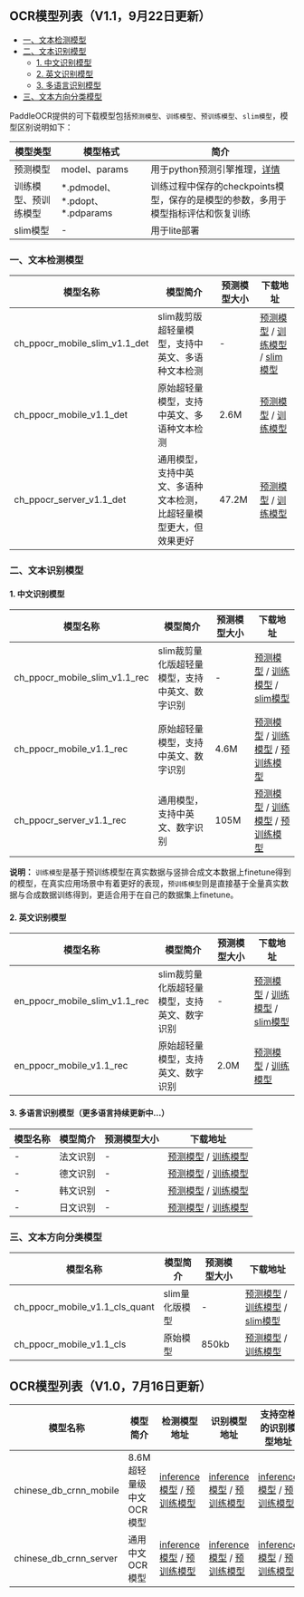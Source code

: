 ## OCR模型列表（V1.1，9月22日更新）

- [一、文本检测模型](#文本检测模型)
- [二、文本识别模型](#文本识别模型)
    - [1. 中文识别模型](#中文识别模型)
    - [2. 英文识别模型](#英文识别模型)
    - [3. 多语言识别模型](#多语言识别模型)
- [三、文本方向分类模型](#文本方向分类模型)

PaddleOCR提供的可下载模型包括`预测模型`、`训练模型`、`预训练模型`、`slim模型`，模型区别说明如下：

|模型类型|模型格式|简介|
|-|-|-|
|预测模型|model、params|用于python预测引擎推理，[详情](./inference.md)|
|训练模型、预训练模型|\*.pdmodel、\*.pdopt、\*.pdparams|训练过程中保存的checkpoints模型，保存的是模型的参数，多用于模型指标评估和恢复训练|
|slim模型|-|用于lite部署|


<a name="文本检测模型"></a>
### 一、文本检测模型
|模型名称|模型简介|预测模型大小|下载地址|
|-|-|-|-|
|ch_ppocr_mobile_slim_v1.1_det|slim裁剪版超轻量模型，支持中英文、多语种文本检测|-|[预测模型]() / [训练模型]() / [slim模型]()|
|ch_ppocr_mobile_v1.1_det|原始超轻量模型，支持中英文、多语种文本检测|2.6M|[预测模型](https://paddleocr.bj.bcebos.com/20-09-22/mobile/det/ch_ppocr_mobile_v1.1_det_infer.tar) / [训练模型](https://paddleocr.bj.bcebos.com/20-09-22/mobile/det/ch_ppocr_mobile_v1.1_det_train.tar)|
|ch_ppocr_server_v1.1_det|通用模型，支持中英文、多语种文本检测，比超轻量模型更大，但效果更好|47.2M|[预测模型](https://paddleocr.bj.bcebos.com/20-09-22/server/det/ch_ppocr_server_v1.1_det_infer.tar) / [训练模型](https://paddleocr.bj.bcebos.com/20-09-22/server/det/ch_ppocr_server_v1.1_det_train.tar)|


<a name="文本识别模型"></a>
### 二、文本识别模型

<a name="中文识别模型"></a>
#### 1. 中文识别模型
|模型名称|模型简介|预测模型大小|下载地址|
|-|-|-|-|
|ch_ppocr_mobile_slim_v1.1_rec|slim裁剪量化版超轻量模型，支持中英文、数字识别|-|[预测模型]() / [训练模型]() / [slim模型]()|
|ch_ppocr_mobile_v1.1_rec|原始超轻量模型，支持中英文、数字识别|4.6M|[预测模型](https://paddleocr.bj.bcebos.com/20-09-22/mobile/rec/ch_ppocr_mobile_v1.1_rec_infer.tar) / [训练模型](https://paddleocr.bj.bcebos.com/20-09-22/mobile/rec/ch_ppocr_mobile_v1.1_rec_train.tar) / [预训练模型](https://paddleocr.bj.bcebos.com/20-09-22/mobile/rec/ch_ppocr_mobile_v1.1_rec_pre.tar)|
|ch_ppocr_server_v1.1_rec|通用模型，支持中英文、数字识别|105M|[预测模型](https://paddleocr.bj.bcebos.com/20-09-22/server/rec/ch_ppocr_server_v1.1_rec_infer.tar) / [训练模型](https://paddleocr.bj.bcebos.com/20-09-22/server/rec/ch_ppocr_server_v1.1_rec_train.tar) / [预训练模型](https://paddleocr.bj.bcebos.com/20-09-22/server/rec/ch_ppocr_server_v1.1_rec_pre.tar)|

**说明：** `训练模型`是基于预训练模型在真实数据与竖排合成文本数据上finetune得到的模型，在真实应用场景中有着更好的表现，`预训练模型`则是直接基于全量真实数据与合成数据训练得到，更适合用于在自己的数据集上finetune。

<a name="英文识别模型"></a>
#### 2. 英文识别模型
|模型名称|模型简介|预测模型大小|下载地址|
|-|-|-|-|
|en_ppocr_mobile_slim_v1.1_rec|slim裁剪量化版超轻量模型，支持英文、数字识别|-|[预测模型]() / [训练模型]() / [slim模型]()|
|en_ppocr_mobile_v1.1_rec|原始超轻量模型，支持英文、数字识别|2.0M|[预测模型](https://paddleocr.bj.bcebos.com/20-09-22/mobile/en/en_ppocr_mobile_v1.1_rec_infer.tar) / [训练模型](https://paddleocr.bj.bcebos.com/20-09-22/mobile/en/en_ppocr_mobile_v1.1_rec_train.tar)|

<a name="多语言识别模型"></a>
#### 3. 多语言识别模型（更多语言持续更新中...）
|模型名称|模型简介|预测模型大小|下载地址|
|-|-|-|-|
|-|法文识别|-|[预测模型](https://paddleocr.bj.bcebos.com/20-09-22/mobile/fr/french_ppocr_mobile_v1.1_rec_infer.tar) / [训练模型](https://paddleocr.bj.bcebos.com/20-09-22/mobile/fr/french_ppocr_mobile_v1.1_rec_train.tar)|
|-|德文识别|-|[预测模型](https://paddleocr.bj.bcebos.com/20-09-22/mobile/ge/german_ppocr_mobile_v1.1_rec_infer.tar) / [训练模型](https://paddleocr.bj.bcebos.com/20-09-22/mobile/ge/german_ppocr_mobile_v1.1_rec_train.tar)|
|-|韩文识别|-|[预测模型](https://paddleocr.bj.bcebos.com/20-09-22/mobile/kr/korean_ppocr_mobile_v1.1_rec_infer.tar) / [训练模型](https://paddleocr.bj.bcebos.com/20-09-22/mobile/kr/korean_ppocr_mobile_v1.1_rec_train.tar)|
|-|日文识别|-|[预测模型](https://paddleocr.bj.bcebos.com/20-09-22/mobile/jp/japan_ppocr_mobile_v1.1_rec_infer.tar) / [训练模型](https://paddleocr.bj.bcebos.com/20-09-22/mobile/jp/japan_ppocr_mobile_v1.1_rec_train.tar)|


<a name="文本方向分类模型"></a>
### 三、文本方向分类模型
|模型名称|模型简介|预测模型大小|下载地址|
|-|-|-|-|
|ch_ppocr_mobile_v1.1_cls_quant|slim量化版模型|-|[预测模型](https://paddleocr.bj.bcebos.com/20-09-22/cls/ch_ppocr_mobile_v1.1_cls_quant_infer.tar) / [训练模型](https://paddleocr.bj.bcebos.com/20-09-22/cls/ch_ppocr_mobile_v1.1_cls_quant_train.tar) / [slim模型]()|
|ch_ppocr_mobile_v1.1_cls|原始模型|850kb|[预测模型](https://paddleocr.bj.bcebos.com/20-09-22/cls/ch_ppocr_mobile_v1.1_cls_infer.tar) / [训练模型](https://paddleocr.bj.bcebos.com/20-09-22/cls/ch_ppocr_mobile_v1.1_cls_train.tar)|


## OCR模型列表（V1.0，7月16日更新）

|模型名称|模型简介|检测模型地址|识别模型地址|支持空格的识别模型地址|
|-|-|-|-|-|
|chinese_db_crnn_mobile|8.6M超轻量级中文OCR模型|[inference模型](https://paddleocr.bj.bcebos.com/ch_models/ch_det_mv3_db_infer.tar) / [预训练模型](https://paddleocr.bj.bcebos.com/ch_models/ch_det_mv3_db.tar)|[inference模型](https://paddleocr.bj.bcebos.com/ch_models/ch_rec_mv3_crnn_infer.tar) / [预训练模型](https://paddleocr.bj.bcebos.com/ch_models/ch_rec_mv3_crnn.tar)|[inference模型](https://paddleocr.bj.bcebos.com/ch_models/ch_rec_mv3_crnn_enhance_infer.tar) / [预训练模型](https://paddleocr.bj.bcebos.com/ch_models/ch_rec_mv3_crnn_enhance.tar)
|chinese_db_crnn_server|通用中文OCR模型|[inference模型](https://paddleocr.bj.bcebos.com/ch_models/ch_det_r50_vd_db_infer.tar) / [预训练模型](https://paddleocr.bj.bcebos.com/ch_models/ch_det_r50_vd_db.tar)|[inference模型](https://paddleocr.bj.bcebos.com/ch_models/ch_rec_r34_vd_crnn_infer.tar) / [预训练模型](https://paddleocr.bj.bcebos.com/ch_models/ch_rec_r34_vd_crnn.tar)|[inference模型](https://paddleocr.bj.bcebos.com/ch_models/ch_rec_r34_vd_crnn_enhance_infer.tar) / [预训练模型](https://paddleocr.bj.bcebos.com/ch_models/ch_rec_r34_vd_crnn_enhance.tar)
